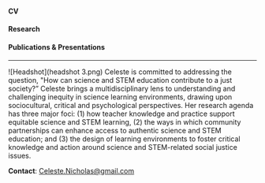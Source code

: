 #### CV			 
#### Research 	
#### Publications & Presentations 
-----
![Headshot](headshot 3.png)
Celeste is committed to addressing the question, "How can science and STEM education contribute to a just society?” Celeste brings a multidisciplinary lens to understanding and challenging inequity in science learning environments, drawing upon sociocultural, critical and psychological perspectives. Her research agenda has three major foci: (1) how teacher knowledge and practice support equitable science and STEM learning, (2) the ways in which community partnerships can enhance access to authentic science and STEM education; and (3) the design of learning environments to foster critical knowledge and action around science and STEM-related social justice issues. 

**Contact**: Celeste.Nicholas@gmail.com
